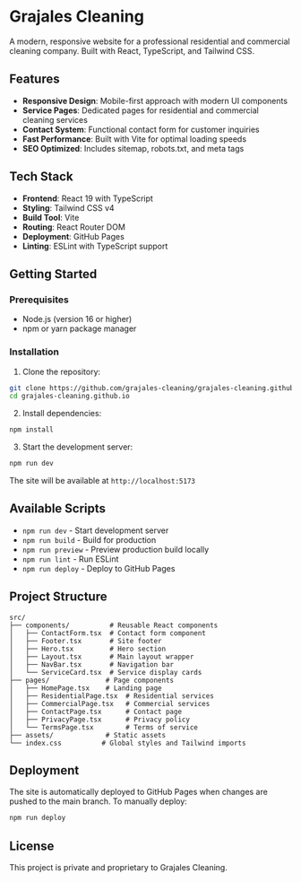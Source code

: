# Grajales Cleaning

A modern, responsive website for a professional residential and commercial cleaning company. Built with React, TypeScript, and Tailwind CSS.

## Features

- **Responsive Design**: Mobile-first approach with modern UI components
- **Service Pages**: Dedicated pages for residential and commercial cleaning services
- **Contact System**: Functional contact form for customer inquiries
- **Fast Performance**: Built with Vite for optimal loading speeds
- **SEO Optimized**: Includes sitemap, robots.txt, and meta tags

## Tech Stack

- **Frontend**: React 19 with TypeScript
- **Styling**: Tailwind CSS v4
- **Build Tool**: Vite
- **Routing**: React Router DOM
- **Deployment**: GitHub Pages
- **Linting**: ESLint with TypeScript support

## Getting Started

### Prerequisites

- Node.js (version 16 or higher)
- npm or yarn package manager

### Installation

1. Clone the repository:
```bash
git clone https://github.com/grajales-cleaning/grajales-cleaning.github.io.git
cd grajales-cleaning.github.io
```

2. Install dependencies:
```bash
npm install
```

3. Start the development server:
```bash
npm run dev
```

The site will be available at `http://localhost:5173`

## Available Scripts

- `npm run dev` - Start development server
- `npm run build` - Build for production
- `npm run preview` - Preview production build locally
- `npm run lint` - Run ESLint
- `npm run deploy` - Deploy to GitHub Pages

## Project Structure

```
src/
├── components/          # Reusable React components
│   ├── ContactForm.tsx  # Contact form component
│   ├── Footer.tsx       # Site footer
│   ├── Hero.tsx         # Hero section
│   ├── Layout.tsx       # Main layout wrapper
│   ├── NavBar.tsx       # Navigation bar
│   └── ServiceCard.tsx  # Service display cards
├── pages/              # Page components
│   ├── HomePage.tsx    # Landing page
│   ├── ResidentialPage.tsx  # Residential services
│   ├── CommercialPage.tsx   # Commercial services
│   ├── ContactPage.tsx      # Contact page
│   ├── PrivacyPage.tsx      # Privacy policy
│   └── TermsPage.tsx        # Terms of service
├── assets/             # Static assets
└── index.css          # Global styles and Tailwind imports
```

## Deployment

The site is automatically deployed to GitHub Pages when changes are pushed to the main branch. To manually deploy:

```bash
npm run deploy
```

## License

This project is private and proprietary to Grajales Cleaning.
